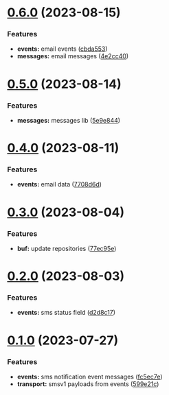 # [0.6.0](https://gitlab.com/sanctumlabs/libraries/messageschema/compare/0.5.0...0.6.0) (2023-08-15)


### Features

* **events:** email events ([cbda553](https://gitlab.com/sanctumlabs/libraries/messageschema/commit/cbda553e225fed92700c46f4562e0e7f11e8c3d7))
* **messages:** email messages ([4e2cc40](https://gitlab.com/sanctumlabs/libraries/messageschema/commit/4e2cc4004174ed0e20f813f399235781ac0a4848))

# [0.5.0](https://gitlab.com/sanctumlabs/libraries/messageschema/compare/0.4.0...0.5.0) (2023-08-14)


### Features

* **messages:** messages lib ([5e9e844](https://gitlab.com/sanctumlabs/libraries/messageschema/commit/5e9e8444f88490169476432779ce9f31db31ff44))

# [0.4.0](https://gitlab.com/sanctumlabs/libraries/messageschema/compare/0.3.0...0.4.0) (2023-08-11)


### Features

* **events:** email data ([7708d6d](https://gitlab.com/sanctumlabs/libraries/messageschema/commit/7708d6d3f61437131b825d06f374e18f93bbd306))

# [0.3.0](https://gitlab.com/sanctumlabs/libraries/messageschema/compare/0.2.0...0.3.0) (2023-08-04)


### Features

* **buf:** update repositories ([77ec95e](https://gitlab.com/sanctumlabs/libraries/messageschema/commit/77ec95e1479802cd351c0cdf79337ed883635536))

# [0.2.0](https://gitlab.com/sanctumlabs/libraries/messageschema/compare/0.1.0...0.2.0) (2023-08-03)


### Features

* **events:** sms status field ([d2d8c17](https://gitlab.com/sanctumlabs/libraries/messageschema/commit/d2d8c170fbbd1d9c710aacaf6cbc0b352d44cbc9))

# [0.1.0](https://gitlab.com/sanctumlabs/libraries/messageschema/compare/0.0.3...0.1.0) (2023-07-27)


### Features

* **events:** sms notification event messages ([fc5ec7e](https://gitlab.com/sanctumlabs/libraries/messageschema/commit/fc5ec7e6bf5dacb6351d60af7216acdaf37fb902))
* **transport:** smsv1 payloads from events ([599e21c](https://gitlab.com/sanctumlabs/libraries/messageschema/commit/599e21c839f2ce1e5e3e0ca975289469ced06323))
